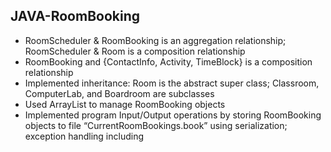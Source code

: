 ## JAVA-RoomBooking
* RoomScheduler & RoomBooking is an aggregation relationship; RoomScheduler & Room is a composition relationship
* RoomBooking and {ContactInfo, Activity, TimeBlock} is a composition relationship
* Implemented inheritance: Room is the abstract super class; Classroom, ComputerLab, and Boardroom are subclasses
* Used ArrayList to manage RoomBooking objects
* Implemented program Input/Output operations by storing RoomBooking objects to file “CurrentRoomBookings.book” using serialization; exception handling including

